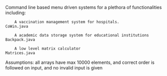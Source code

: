 Command line based menu driven systems for a plethora of functionalities including: 	

    	A vaccination management system for hospitals.                CoWin.java
		
		A academic data storage system for educational institutions   Backpack.java
		
		A low level matrix calculator                                 Matrices.java

Assumptions: all arrays have max 10000 elements, and correct order is followed on input, and no invalid input is given
